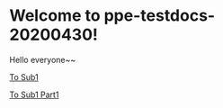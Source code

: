 # Welcome to ppe-testdocs-20200430!

Hello everyone~~

[To Sub1](./2019/sub1.md)

[To Sub1 Part1](./2019/sub1.md#part1)